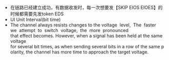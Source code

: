 - 在链路已经建立成功，有数据收发时，每一次想要发【SKIP EIOS EIOES】的时候都需要先发token EDS
- UI Unit Interval(bit time)
- The channel always resists changes to the voltage  level,  The  faster  we  attempt  to  switch  voltage,  the  more  pronounced that effect becomes. However, when a signal has been held at the same voltage for several bit times, as when sending several bits in a row of the same polarity, the channel has more time to approach the target voltage.